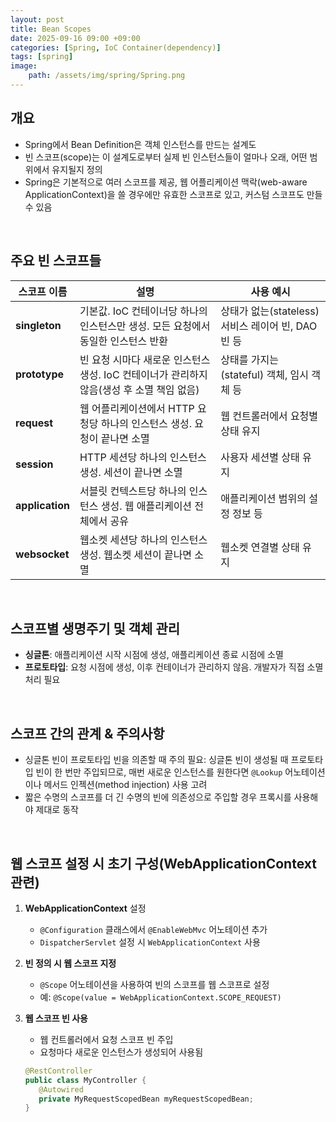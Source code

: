```yaml
---
layout: post
title: Bean Scopes
date: 2025-09-16 09:00 +09:00
categories: [Spring, IoC Container(dependency)]
tags: [spring]
image:
    path: /assets/img/spring/Spring.png
---
```


## 개요

- Spring에서 Bean Definition은 객체 인스턴스를 만드는 설계도
- 빈 스코프(scope)는 이 설계도로부터 실제 빈 인스턴스들이 얼마나 오래, 어떤 범위에서 유지될지 정의
- Spring은 기본적으로 여러 스코프를 제공, 웹 어플리케이션 맥락(web-aware ApplicationContext)을 쓸 경우에만 유효한 스코프로 있고, 커스텀 스코프도 만들 수 있음

<br>

## 주요 빈 스코프들

| 스코프 이름     | 설명                                                                                      | 사용 예시                                          |
| --------------- | ----------------------------------------------------------------------------------------- | -------------------------------------------------- |
| **singleton**   | 기본값. IoC 컨테이너당 하나의 인스턴스만 생성. 모든 요청에서 동일한 인스턴스 반환         | 상태가 없는(stateless) 서비스 레이어 빈, DAO 빈 등 |
| **prototype**   | 빈 요청 시마다 새로운 인스턴스 생성. IoC 컨테이너가 관리하지 않음(생성 후 소멸 책임 없음) | 상태를 가지는(stateful) 객체, 임시 객체 등         |
| **request**     | 웹 어플리케이션에서 HTTP 요청당 하나의 인스턴스 생성. 요청이 끝나면 소멸                  | 웹 컨트롤러에서 요청별 상태 유지                   |
| **session**     | HTTP 세션당 하나의 인스턴스 생성. 세션이 끝나면 소멸                                      | 사용자 세션별 상태 유지                            |
| **application** | 서블릿 컨텍스트당 하나의 인스턴스 생성. 웹 애플리케이션 전체에서 공유                     | 애플리케이션 범위의 설정 정보 등                   |
| **websocket**   | 웹소켓 세션당 하나의 인스턴스 생성. 웹소켓 세션이 끝나면 소멸                             | 웹소켓 연결별 상태 유지                            |

<br>

## 스코프별 생명주기 및 객체 관리

- **싱글톤**: 애플리케이션 시작 시점에 생성, 애플리케이션 종료 시점에 소멸
- **프로토타입**: 요청 시점에 생성, 이후 컨테이너가 관리하지 않음. 개발자가 직접 소멸 처리 필요

<br>

## 스코프 간의 관계 & 주의사항

- 싱글톤 빈이 프로토타입 빈을 의존할 때 주의 필요: 싱글톤 빈이 생성될 때 프로토타입 빈이 한 번만 주입되므로, 매번 새로운 인스턴스를 원한다면 `@Lookup` 어노테이션이나 메서드 인젝션(method injection) 사용 고려
- 짧은 수명의 스코프를 더 긴 수명의 빈에 의존성으로 주입할 경우 프록시를 사용해야 제대로 동작

<br>

## 웹 스코프 설정 시 초기 구성(WebApplicationContext 관련)

1. **WebApplicationContext** 설정
   - `@Configuration` 클래스에서 `@EnableWebMvc` 어노테이션 추가
   - `DispatcherServlet` 설정 시 `WebApplicationContext` 사용

2. **빈 정의 시 웹 스코프 지정**
   - `@Scope` 어노테이션을 사용하여 빈의 스코프를 웹 스코프로 설정
   - 예: `@Scope(value = WebApplicationContext.SCOPE_REQUEST)`

3. **웹 스코프 빈 사용**
   - 웹 컨트롤러에서 요청 스코프 빈 주입
   - 요청마다 새로운 인스턴스가 생성되어 사용됨
    ```java
   @RestController
   public class MyController {
       @Autowired
       private MyRequestScopedBean myRequestScopedBean;
   }
   ```